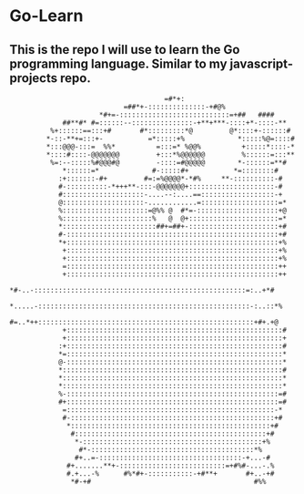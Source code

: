 # Go-Learn

## This is the repo I will use to learn the Go programming language. Similar to my javascript-projects repo.

                                                                                                     
                                                                                                     
                                                                                        
                                                                                        
                                          =#*+:                                         
                                =##*+-::::::::::::::-+#@%                               
                          *#+=-:::::::::::::::::::::::::::=+##   ####                   
                 ##**#* #=::::::--:::::::::::::::-+**+***-::::+*-::::-**                
              %+::::::==:::+#       #*:::::::::*@         @*::::+-::::::#               
             *-::-**+=:::+-           =*:::::+%             *:::::%@=::::#              
             *:::@@@-:::=  %%*          =:::=* %@@%          +:::::*::::-*              
             *::::#::::-@@@@@@@         +:::*%@@@@@@         %::::::=:::**              
              %=:--:::::%#@@@#@         -::::=#@@@@@        *-::::::=**#                
                 *::::::=*             #-:::::#+           *=::::::::#                  
                :+:::::::-#+         #=:=%@@@@*-*#%     **-::::::::::-#                 
                #-::::::::::-*+++**-:::-@@@@@@@+:::::::::::::::::::::-#                 
                #::::::::::::::::::::-....--:....==::::::::::::::::::-+                 
                @::::::::::::::::::::-............=:::::::::::::::::::=*                
                %:::::::::::::::::::::=@%% @  #*=-::::::::::::::::::::+@                
                %::::::::::::::::::::::%   @  @+::::::::::::::::::::::=*                
                *:::::::::::::::::::::::##+=##+-::::::::::::::::::::::+#                
                #-::::::::::::::::::::::::::::::::::::::::::::::::::::+#                
                *+::::::::::::::::::::::::::::::::::::::::::::::::::::+%                
                 +::::::::::::::::::::::::::::::::::::::::::::::::::::+%                
                 +::::::::::::::::::::::::::::::::::::::::::::::::::::+%                
                 =::::::::::::::::::::::::::::::::::::::::::::::::::::++                
                 +::::::::::::::::::::::::::::::::::::::::::::::::::::++                
            *#-..-::::::::::::::::::::::::::::::::::::::::::::::::::::=:..+*#           
           *.....-::::::::::::::::::::::::::::::::::::::::::::::::::::-:..::*%          
           #=..*++:::::::::::::::::::::::::::::::::::::::::::::::::::::+#+.+@           
                 +:::::::::::::::::::::::::::::::::::::::::::::::::::::#                
                 +:::::::::::::::::::::::::::::::::::::::::::::::::::::+                
                :+:::::::::::::::::::::::::::::::::::::::::::::::::::::#                
                *=:::::::::::::::::::::::::::::::::::::::::::::::::::::*                
                @-:::::::::::::::::::::::::::::::::::::::::::::::::::::*                
                *::::::::::::::::::::::::::::::::::::::::::::::::::::::#                
                *::::::::::::::::::::::::::::::::::::::::::::::::::::::*                
                *::::::::::::::::::::::::::::::::::::::::::::::::::::::*                
                %-::::::::::::::::::::::::::::::::::::::::::::::::::::=#                
                #+::::::::::::::::::::::::::::::::::::::::::::::::::::=#                
                 =:::::::::::::::::::::::::::::::::::::::::::::::::::-*                 
                 #-::::::::::::::::::::::::::::::::::::::::::::::::::+#                 
                  *:::::::::::::::::::::::::::::::::::::::::::::::::+#                  
                   #:::::::::::::::::::::::::::::::::::::::::::::::+#                   
                    *-::::::::::::::::::::::::::::::::::::::::::::+%                    
                     #*-::::::::::::::::::::::::::::::::::::::::*%                      
                    #+..=-:::::::::::::::::::::::::::::::::::-+...-#                    
                  #+.......**+-::::::::::::::::::::::::::=+#%#-...-.%                   
                  #.+...-%      #%*#+-:::::::::::-+#**+       #+..-+#                   
                   *#-+#                                        #%%                     
                                                                                        
                                                                                        
                                                                                        
                                                                                        
                                                                                        
                                                                                        
                                                                                        
                                                                                        
                                                                                                                                                          
                                                                                                     
                                                                                                     
                                                                                                     
                                                                                                     
                                                                                                     
                                                                                                     
                                                                                                     
                                                                                                     

